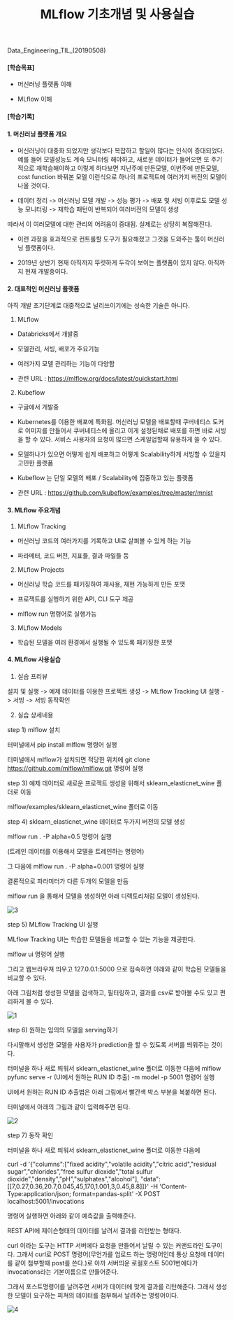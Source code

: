 ﻿---
layout: post
title: "MLflow 기초개념 및 사용실습"
tags: [Data Engineering]
comments: true
---

Data_Engineering_TIL_(20190508)


#### [학습목표]


- 머신러닝 플랫폼 이해


- MLflow 이해


#### [학습기록]

#### 1. 머신러닝 플랫폼 개요

- 머신러닝이 대중화 되었지만 생각보다 복잡하고 할일이 많다는 인식이 증대되었다. 예를 들어 모델성능도 계속 모니터링 해야하고, 새로운 데이터가 들어오면 또 주기적으로 재학습해야하고 이렇게 하다보면 지난주에 만든모델, 이번주에 만든모델, cost function 바꿔본 모델 이런식으로 하나의 프로젝트에 여러가지 버전의 모델이 나올 것이다.


- 데이터 정리 -> 머신러닝 모델 개발 -> 성능 평가 -> 배포 및 서빙 이후로도 모델 성능 모니터링 -> 재학습 패턴이 반복되어 여러버전의 모델이 생성

따라서 이 여러모델에 대한 관리의 어려움이 증대됨. 실제로는 상당히 복잡해진다.


- 이런 과정을 효과적으로 컨트롤할 도구가 필요해졌고 그것을 도와주는 툴이 머신러닝 플랫폼이다.


- 2019년 상반기 현재 아직까지 뚜렷하게 두각이 보이는 플랫폼이 있지 않다. 아직까지 현재 개발중이다.


#### 2. 대표적인 머신러닝 플랫폼

아직 개발 초기단계로 대중적으로 널리쓰이기에는 성숙한 기술은 아니다.


1) MLflow 


- Databricks에서 개발중


- 모델관리, 서빙, 배포가 주요기능


- 여러가지 모델 관리하는 기능이 다양함


- 관련 URL : https://mlflow.org/docs/latest/quickstart.html


2) Kubeflow 


- 구글에서 개발중


- Kubernetes를 이용한 배포에 특화됨. 머신러닝 모델을 배포할때 쿠버네티스 도커로 이미지를 만들어서 쿠버네티스에 올리고 이게 설정된채로 배포를 하면 바로 서빙을 할 수 있다. 서비스 사용자의 요청이 많으면 스케일업할때 유용하게 쓸 수 있다.


- 모델하나가 있으면 어떻게 쉽게 배포하고 어떻게 Scalability하게 서빙할 수 있을지 고민한 플랫폼


- Kubeflow 는 단일 모델의 배포 / Scalability에 집중하고 있는 플랫폼


- 관련 URL : https://github.com/kubeflow/examples/tree/master/mnist


#### 3. MLflow 주요개념


1) MLflow Tracking

- 머신러닝 코드의 여러가지를 기록하고 UI로 살펴볼 수 있게 하는 기능


- 파라메터, 코드 버전, 지표들, 결과 파일들 등


2) MLflow Projects


- 머신러닝 학습 코드를 패키징하여 재사용, 재현 가능하게 만든 포맷


- 프로젝트를 실행하기 위한 API, CLI 도구 제공


- mlflow run 명령어로 실행가능


3) MLflow Models


- 학습된 모델을 여러 환경에서 실행될 수 있도록 패키징한 포맷


#### 4. MLflow 사용실습

1) 실습 프리뷰

설치 및 실행 -> 예제 데이터를 이용한 프로젝트 생성 -> MLflow Tracking UI 실행 -> 서빙 -> 서빙 동작확인


2) 실습 상세네용

step 1) mlflow 설치

터미널에서 pip install mlflow 명령어 실행

터미널에서 mlflow가 설치되면 적당한 위치에 git clone https://github.com/mlflow/mlflow.git 명령어 실행

step 3) 예제 데이터로 새로운 프로젝트 생성을 위해서 sklearn_elasticnet_wine 폴더로 이동

mlflow/examples/sklearn_elasticnet_wine 폴더로 이동

step 4) sklearn_elasticnet_wine 데이터로 두가지 버전의 모델 생성

mlflow run . -P alpha=0.5 명령어 실행 

(트레인 데이터를 이용해서 모델을 트레인하는 명령어)

그 다음에 mlflow run . -P alpha=0.001 명령어 실행

결론적으로 파라미터가 다른 두개의 모델을 만듬

mlflow run 을 통해서 모델을 생성하면 아래 디렉토리처럼 모델이 생성된다.

![3](https://user-images.githubusercontent.com/41605276/57354862-a26c6280-71a7-11e9-9639-55cef85ac8cb.png)

step 5) MLflow Tracking UI 실행

MLflow Tracking UI는 학습한 모델들을 비교할 수 있는 기능을 제공한다.

mlflow ui 명령어 실행 

그리고 웹브라우져 띄우고 127.0.0.1:5000 으로 접속하면 아래와 같이 학습된 모델들을 비교할 수 있다.

아래 그림처럼 생성한 모델을 검색하고, 필터링하고, 결과를 csv로 받아볼 수도 있고 편리하게 볼 수 있다.

![1](https://user-images.githubusercontent.com/41605276/57354834-92548300-71a7-11e9-8104-25ba0626cd9b.png)

step 6) 원하는 임의의 모델을 serving하기

다시말해서 생성한 모델을 사용자가 prediction을 할 수 있도록 서버를 띄워주는 것이다.

터미널을 하나 새로 띄워서 sklearn_elasticnet_wine 폴더로 이동한 다음에 mlflow pyfunc serve -r  (UI에서 원하는 RUN ID 추출) -m model -p 5001 명령어 실행

UI에서 원하는 RUN ID 추출법은 아래 그림에서 빨간색 박스 부분을 복붙하면 된다.

터미널에서 아래의 그림과 같이 입력해주면 된다.

![2](https://user-images.githubusercontent.com/41605276/57354849-9a142780-71a7-11e9-839d-675333258c8e.png)

step 7) 동작 확인

터미널을 하나 새로 띄워서 sklearn_elasticnet_wine 폴더로 이동한 다음에 

curl -d '{"columns":["fixed acidity","volatile acidity","citric acid","residual sugar","chlorides","free sulfur dioxide","total sulfur dioxide","density","pH","sulphates","alcohol"], "data":[[7,0.27,0.36,20.7,0.045,45,170,1.001,3,0.45,8.8]]}' -H 'Content-Type:application/json; format=pandas-split' -X POST localhost:5001/invocations

명령어 실행하면 아래와 같이 예측값을 출력해준다. 

REST API에 제이슨형태의 데이터를 날려서 결과를 리턴받는 형태다.

curl 이라는 도구는 HTTP 서버에다 요청을 만들어서 날릴 수 있는 커맨드라인 도구이다. 그래서 curl로 POST 명령어(무언가를 업로드 하는 명령어인데 통상 요청에 데이터를 같이 첨부할때 post를 쓴다.)로 아까 서버띄운 로컬호스트 5001번에다가 invocations라는 기본이름으로 만들어준다.

그래서 포스트명령어를 날려주면 서버가 데이터에 맞게 결과를 리턴해준다. 그래서 생성한 모델이 요구하는 피쳐의 데이터를 첨부해서 날려주는 명령어이다.

![4](https://user-images.githubusercontent.com/41605276/57354869-abf5ca80-71a7-11e9-9bb4-98fe13065390.png)
